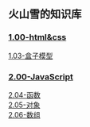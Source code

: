 ## 火山雪的知识库

### [1.00-html&css](./01-html&CSS/1.00-html&css.md)
[1.03-盒子模型](./01-html&CSS/1.03-盒子模型.md)

### [2.00-JavaScript](./02-JavaScript/2.00-JavaScript.md)
[2.04-函数](./02-JavaScript/2.04-函数.md)  
[2.05-对象](./02-JavaScript/2.05-对象.md)  
[2.06-数组](./02-JavaScript/2.06-数组.md)  